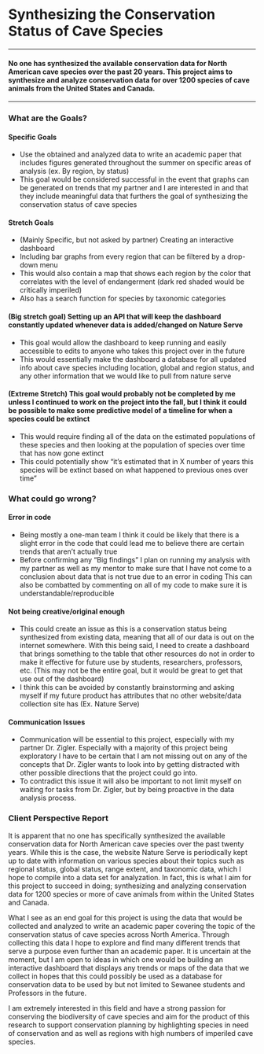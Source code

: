 # Synthesizing the Conservation Status of Cave Species 

---

#### No one has synthesized the available conservation data for North American cave species over the past 20 years. This project aims to synthesize and analyze conservation data for over 1200 species of cave animals from the United States and Canada.

---









### What are the Goals?

#### Specific Goals
   * Use the obtained and analyzed data to write an academic paper that includes figures generated throughout the summer on specific areas of analysis (ex. By region, by status)
   * This goal would be considered successful in the event that graphs can be generated on trends that my partner and I are interested in and that they include meaningful data that furthers the goal of synthesizing the conservation status of cave species 
 #### Stretch Goals 
   * (Mainly Specific, but not asked by partner) Creating an interactive dashboard
   * Including bar graphs from every region that can be filtered by a drop-down menu 
   * This would also contain a map that shows each region by the color that correlates with the level of endangerment (dark red shaded would be critically imperiled) 
   * Also has a search function for species by taxonomic categories 
 #### (Big stretch goal) Setting up an API that will keep the dashboard constantly updated whenever data is added/changed on Nature Serve 
  * This goal would allow the dashboard to keep running and easily accessible to edits to anyone who takes this project over in the future 
  * This would essentially make the dashboard a database for all updated info about cave species including location, global and region status, and any other   information that we would like to pull from nature serve 
 #### (Extreme Stretch) This goal would probably not be completed by me unless I continued to work on the project into the fall, but I think it could be possible to make some predictive model of a timeline for when a species could be extinct 
  * This would require finding all of the data on the estimated populations of these species and then looking at the population of species over time that has now gone extinct
  * This could potentially show “it’s estimated that in X number of years this species will be extinct based on what happened to previous ones over time” 

### What could go wrong?

####   Error in code
  * Being mostly a one-man team I think it could be likely that there is a slight error in the code that could lead me to believe there are certain trends that aren’t actually true
  * Before confirming any “Big findings” I plan on running my analysis with my partner as well as my mentor to make sure that I have not come to a conclusion about data that is not true due to an error in coding 
This can also be combatted by commenting on all of my code to make sure it is understandable/reproducible 

####  Not being creative/original enough
  * This could create an issue as this is a conservation status being synthesized from existing data, meaning that all of our data is out on the internet somewhere. With this being said, I need to create a dashboard that brings something to the table that other resources do not in order to make it effective for future use by students, researchers, professors, etc. (This may not be the entire goal, but it would be great to get that use out of the dashboard)
  * I think this can be avoided by constantly brainstorming and asking myself if my future product has attributes that no other website/data collection site has (Ex. Nature Serve)

####  Communication Issues
  * Communication will be essential to this project, especially with my partner Dr. Zigler. Especially with a majority of this project being exploratory I have to be certain that I am not missing out on any of the concepts that Dr. Zigler wants to look into by getting distracted with other possible directions that the project could go into. 
  * To contradict this issue it will also be important to not limit myself on waiting for tasks from Dr. Zigler, but by being proactive in the data analysis process. 

### Client Perspective Report 

  It is apparent that no one has specifically synthesized the available conservation data for North American cave species over the past twenty years. While this is the case, the website Nature Serve is periodically kept up to date with information on various species about their topics such as regional status, global status, range extent, and taxonomic data, which I hope to compile into a data set for analyzation. In fact, this is what I aim for this project to succeed in doing; synthesizing and analyzing conservation data for 1200 species or more of cave animals from within the United States and Canada. 


  What I see as an end goal for this project is using the data that would be collected and analyzed to write an academic paper covering the topic of the conservation status of cave species across North America. Through collecting this data I hope to explore and find many different trends that serve a purpose even further than an academic paper. It is uncertain at the moment, but I am open to ideas in which one would be building an interactive dashboard that displays any trends or maps of the data that we collect in hopes that this could possibly be used as a database for conservation data to be used by but not limited to Sewanee students and Professors in the future. 


  I am extremely interested in this field and have a strong passion for conserving the biodiversity of cave species and aim for the product of this research to support conservation planning by highlighting species in need of conservation and as well as regions with high numbers of imperiled cave species. 




